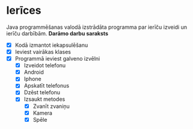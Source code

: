 # Ierīces
Java programmēšanas valodā izstrādāta programma par ierīču izveidi un ierīču darbībām.
**Darāmo darbu saraksts**
- [x] Kodā izmantot iekapsulēšanu
- [x] Ieviest vairākas klases
- [x] Programmā ieviest galveno izvēlni
	- [x] Izveidot telefonu
    - [x] Android
    - [x] Iphone
	- [x] Apskatīt telefonus
	- [x] Dzēst telefonu
	- [x] Izsaukt metodes
	  - [x] Zvanīt zvaniņu
      - [x] Kamera
      - [x] Spēle
